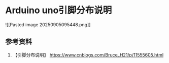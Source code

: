 # Arduino uno引脚分布说明

![[Pasted image 20250905095448.png]]
## 参考资料

1. 【引脚分布说明】 https://www.cnblogs.com/Bruce_H21/p/11555605.html